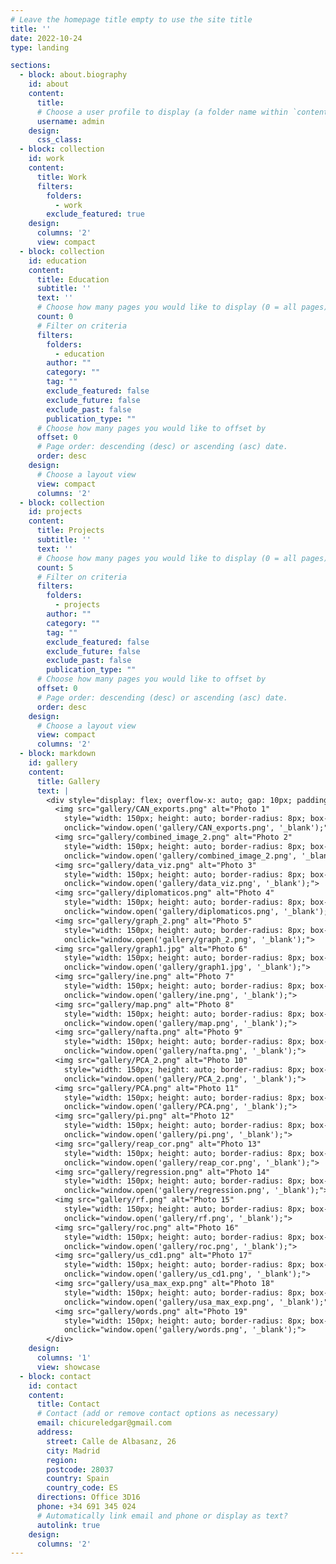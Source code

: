 ```yaml
---
# Leave the homepage title empty to use the site title
title: ''
date: 2022-10-24
type: landing

sections:
  - block: about.biography
    id: about
    content:
      title: 
      # Choose a user profile to display (a folder name within `content/authors/`)
      username: admin
    design:
      css_class: 
  - block: collection
    id: work
    content:
      title: Work
      filters:
        folders:
          - work
        exclude_featured: true
    design:
      columns: '2'
      view: compact
  - block: collection
    id: education
    content:
      title: Education
      subtitle: ''
      text: ''
      # Choose how many pages you would like to display (0 = all pages)
      count: 0
      # Filter on criteria
      filters:
        folders:
          - education
        author: ""
        category: ""
        tag: ""
        exclude_featured: false
        exclude_future: false
        exclude_past: false
        publication_type: ""
      # Choose how many pages you would like to offset by
      offset: 0
      # Page order: descending (desc) or ascending (asc) date.
      order: desc
    design:
      # Choose a layout view
      view: compact
      columns: '2'  
  - block: collection
    id: projects
    content:
      title: Projects
      subtitle: ''
      text: ''
      # Choose how many pages you would like to display (0 = all pages)
      count: 5
      # Filter on criteria
      filters:
        folders:
          - projects
        author: ""
        category: ""
        tag: ""
        exclude_featured: false
        exclude_future: false
        exclude_past: false
        publication_type: ""
      # Choose how many pages you would like to offset by
      offset: 0
      # Page order: descending (desc) or ascending (asc) date.
      order: desc
    design:
      # Choose a layout view
      view: compact
      columns: '2'
  - block: markdown
    id: gallery
    content:
      title: Gallery
      text: |
        <div style="display: flex; overflow-x: auto; gap: 10px; padding: 20px; scroll-behavior: smooth;">
          <img src="gallery/CAN_exports.png" alt="Photo 1" 
            style="width: 150px; height: auto; border-radius: 8px; box-shadow: 0 4px 6px rgba(0, 0, 0, 0.1); cursor: pointer;"
            onclick="window.open('gallery/CAN_exports.png', '_blank');">          
          <img src="gallery/combined_image_2.png" alt="Photo 2" 
            style="width: 150px; height: auto; border-radius: 8px; box-shadow: 0 4px 6px rgba(0, 0, 0, 0.1); cursor: pointer;"
            onclick="window.open('gallery/combined_image_2.png', '_blank');">
          <img src="gallery/data_viz.png" alt="Photo 3" 
            style="width: 150px; height: auto; border-radius: 8px; box-shadow: 0 4px 6px rgba(0, 0, 0, 0.1); cursor: pointer;"
            onclick="window.open('gallery/data_viz.png', '_blank');">
          <img src="gallery/diplomaticos.png" alt="Photo 4" 
            style="width: 150px; height: auto; border-radius: 8px; box-shadow: 0 4px 6px rgba(0, 0, 0, 0.1); cursor: pointer;"
            onclick="window.open('gallery/diplomaticos.png', '_blank');">
          <img src="gallery/graph_2.png" alt="Photo 5" 
            style="width: 150px; height: auto; border-radius: 8px; box-shadow: 0 4px 6px rgba(0, 0, 0, 0.1); cursor: pointer;"
            onclick="window.open('gallery/graph_2.png', '_blank');">
          <img src="gallery/graph1.jpg" alt="Photo 6" 
            style="width: 150px; height: auto; border-radius: 8px; box-shadow: 0 4px 6px rgba(0, 0, 0, 0.1); cursor: pointer;"
            onclick="window.open('gallery/graph1.jpg', '_blank');">
          <img src="gallery/ine.png" alt="Photo 7" 
            style="width: 150px; height: auto; border-radius: 8px; box-shadow: 0 4px 6px rgba(0, 0, 0, 0.1); cursor: pointer;"
            onclick="window.open('gallery/ine.png', '_blank');">
          <img src="gallery/map.png" alt="Photo 8" 
            style="width: 150px; height: auto; border-radius: 8px; box-shadow: 0 4px 6px rgba(0, 0, 0, 0.1); cursor: pointer;"
            onclick="window.open('gallery/map.png', '_blank');">
          <img src="gallery/nafta.png" alt="Photo 9" 
            style="width: 150px; height: auto; border-radius: 8px; box-shadow: 0 4px 6px rgba(0, 0, 0, 0.1); cursor: pointer;"
            onclick="window.open('gallery/nafta.png', '_blank');">
          <img src="gallery/PCA_2.png" alt="Photo 10" 
            style="width: 150px; height: auto; border-radius: 8px; box-shadow: 0 4px 6px rgba(0, 0, 0, 0.1); cursor: pointer;"
            onclick="window.open('gallery/PCA_2.png', '_blank');">
          <img src="gallery/PCA.png" alt="Photo 11" 
            style="width: 150px; height: auto; border-radius: 8px; box-shadow: 0 4px 6px rgba(0, 0, 0, 0.1); cursor: pointer;"
            onclick="window.open('gallery/PCA.png', '_blank');">
          <img src="gallery/pi.png" alt="Photo 12" 
            style="width: 150px; height: auto; border-radius: 8px; box-shadow: 0 4px 6px rgba(0, 0, 0, 0.1); cursor: pointer;"
            onclick="window.open('gallery/pi.png', '_blank');">
          <img src="gallery/reap_cor.png" alt="Photo 13" 
            style="width: 150px; height: auto; border-radius: 8px; box-shadow: 0 4px 6px rgba(0, 0, 0, 0.1); cursor: pointer;"
            onclick="window.open('gallery/reap_cor.png', '_blank');">
          <img src="gallery/regression.png" alt="Photo 14" 
            style="width: 150px; height: auto; border-radius: 8px; box-shadow: 0 4px 6px rgba(0, 0, 0, 0.1); cursor: pointer;"
            onclick="window.open('gallery/regression.png', '_blank');">
          <img src="gallery/rf.png" alt="Photo 15" 
            style="width: 150px; height: auto; border-radius: 8px; box-shadow: 0 4px 6px rgba(0, 0, 0, 0.1); cursor: pointer;"
            onclick="window.open('gallery/rf.png', '_blank');">
          <img src="gallery/roc.png" alt="Photo 16" 
            style="width: 150px; height: auto; border-radius: 8px; box-shadow: 0 4px 6px rgba(0, 0, 0, 0.1); cursor: pointer;"
            onclick="window.open('gallery/roc.png', '_blank');">
          <img src="gallery/us_cd1.png" alt="Photo 17" 
            style="width: 150px; height: auto; border-radius: 8px; box-shadow: 0 4px 6px rgba(0, 0, 0, 0.1); cursor: pointer;"
            onclick="window.open('gallery/us_cd1.png', '_blank');">
          <img src="gallery/usa_max_exp.png" alt="Photo 18" 
            style="width: 150px; height: auto; border-radius: 8px; box-shadow: 0 4px 6px rgba(0, 0, 0, 0.1); cursor: pointer;"
            onclick="window.open('gallery/usa_max_exp.png', '_blank');">
          <img src="gallery/words.png" alt="Photo 19" 
            style="width: 150px; height: auto; border-radius: 8px; box-shadow: 0 4px 6px rgba(0, 0, 0, 0.1); cursor: pointer;"
            onclick="window.open('gallery/words.png', '_blank');">
        </div>
    design:
      columns: '1'
      view: showcase
  - block: contact
    id: contact
    content:
      title: Contact
      # Contact (add or remove contact options as necessary)
      email: chicureledgar@gmail.com
      address:
        street: Calle de Albasanz, 26
        city: Madrid
        region: 
        postcode: 28037
        country: Spain
        country_code: ES
      directions: Office 3D16
      phone: +34 691 345 024
      # Automatically link email and phone or display as text?
      autolink: true
    design:
      columns: '2'
---
```

